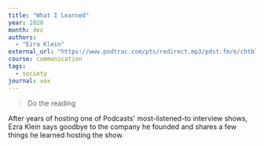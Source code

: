 ```yaml
---
title: "What I Learned"
year: 2020
month: dec
authors:
  - "Ezra Klein"
external_url: "https://www.podtrac.com/pts/redirect.mp3/pdst.fm/e/chtbl.com/track/524GE/traffic.megaphone.fm/VMP2770632294.mp3?updated=1608413849"
course: communication
tags:
  - society
journal: vox
---
```


> Do the reading

After years of hosting one of Podcasts' most-listened-to interview shows, Ezra Klein says goodbye to the company he founded and shares a few things he learned hosting the show.
